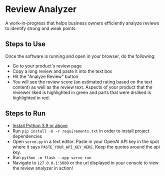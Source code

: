 # Review Analyzer

A work-in-progress that helps business owners efficiently analyze reviews to identify strong and weak points.

## Steps to Use

Once the software is running and open in your browser, do the following:
- Go to your product's review page
- Copy a long review and paste it into the text box
- Hit the "Analyze Review" button
- You will see the review score (an estimated rating based on the text content) as well as the review text. Aspects of your product that the reviewer liked is highlighted in green and parts that were disliked is highlighted in red.

## Steps to Run

- [Install Python 3.9 or above](https://www.python.org/downloads/)
- Run `pip install -U -r requirements.txt` in order to install project dependencies
- Open `serve.py` in a text editor. Paste in your OpenAI API key in the spot where it says `PASTE_YOUR_API_KEY_HERE`. Keep the quotes around the api key.
- Run `python -m flask --app serve run`
- Navigate to `127.0.0.1:5000` or the url displayed in your console to view the review analyzer in action!
